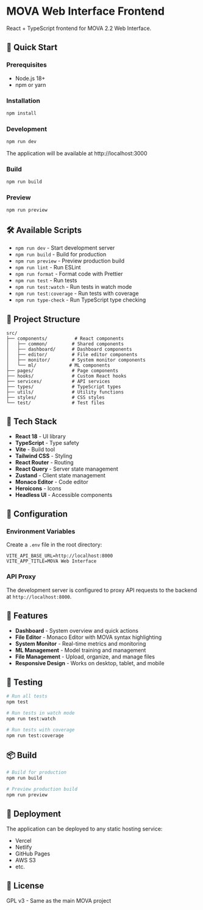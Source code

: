 # MOVA Web Interface Frontend

React + TypeScript frontend for MOVA 2.2 Web Interface.

## 🚀 Quick Start

### Prerequisites
- Node.js 18+
- npm or yarn

### Installation
```bash
npm install
```

### Development
```bash
npm run dev
```

The application will be available at http://localhost:3000

### Build
```bash
npm run build
```

### Preview
```bash
npm run preview
```

## 🛠️ Available Scripts

- `npm run dev` - Start development server
- `npm run build` - Build for production
- `npm run preview` - Preview production build
- `npm run lint` - Run ESLint
- `npm run format` - Format code with Prettier
- `npm run test` - Run tests
- `npm run test:watch` - Run tests in watch mode
- `npm run test:coverage` - Run tests with coverage
- `npm run type-check` - Run TypeScript type checking

## 📁 Project Structure

```
src/
├── components/          # React components
│   ├── common/         # Shared components
│   ├── dashboard/      # Dashboard components
│   ├── editor/         # File editor components
│   ├── monitor/        # System monitor components
│   └── ml/            # ML components
├── pages/              # Page components
├── hooks/              # Custom React hooks
├── services/           # API services
├── types/              # TypeScript types
├── utils/              # Utility functions
├── styles/             # CSS styles
└── test/               # Test files
```

## 🎨 Tech Stack

- **React 18** - UI library
- **TypeScript** - Type safety
- **Vite** - Build tool
- **Tailwind CSS** - Styling
- **React Router** - Routing
- **React Query** - Server state management
- **Zustand** - Client state management
- **Monaco Editor** - Code editor
- **Heroicons** - Icons
- **Headless UI** - Accessible components

## 🔧 Configuration

### Environment Variables
Create a `.env` file in the root directory:

```env
VITE_API_BASE_URL=http://localhost:8000
VITE_APP_TITLE=MOVA Web Interface
```

### API Proxy
The development server is configured to proxy API requests to the backend at `http://localhost:8000`.

## 📱 Features

- **Dashboard** - System overview and quick actions
- **File Editor** - Monaco Editor with MOVA syntax highlighting
- **System Monitor** - Real-time metrics and monitoring
- **ML Management** - Model training and management
- **File Management** - Upload, organize, and manage files
- **Responsive Design** - Works on desktop, tablet, and mobile

## 🧪 Testing

```bash
# Run all tests
npm test

# Run tests in watch mode
npm run test:watch

# Run tests with coverage
npm run test:coverage
```

## 📦 Build

```bash
# Build for production
npm run build

# Preview production build
npm run preview
```

## 🚀 Deployment

The application can be deployed to any static hosting service:

- Vercel
- Netlify
- GitHub Pages
- AWS S3
- etc.

## 📄 License

GPL v3 - Same as the main MOVA project 